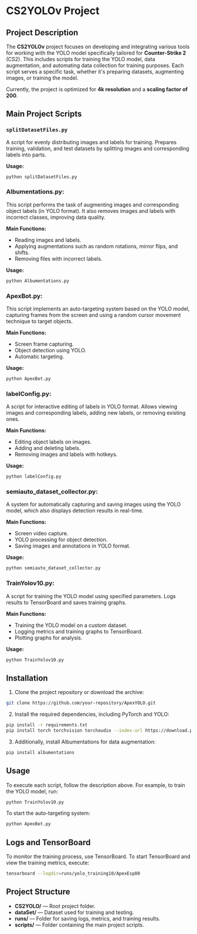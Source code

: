 
# CS2YOLOv Project

## Project Description

The **CS2YOLOv** project focuses on developing and integrating various tools for working with the YOLO model specifically tailored for **Counter-Strike 2** (CS2). This includes scripts for training the YOLO model, data augmentation, and automating data collection for training purposes. Each script serves a specific task, whether it's preparing datasets, augmenting images, or training the model.

Currently, the project is optimized for **4k resolution** and a **scaling factor of 200**.

## Main Project Scripts

### `splitDatasetFiles.py`

A script for evenly distributing images and labels for training. Prepares training, validation, and test datasets by splitting images and corresponding labels into parts.

**Usage:**
```bash
python splitDatasetFiles.py
```

### Albumentations.py:

This script performs the task of augmenting images and corresponding object labels (in YOLO format). 
It also removes images and labels with incorrect classes, improving data quality.

**Main Functions:**
- Reading images and labels.
- Applying augmentations such as random rotations, mirror flips, and shifts.
- Removing files with incorrect labels.

**Usage:**
```bash
python Albumentations.py
```

### ApexBot.py:

This script implements an auto-targeting system based on the YOLO model, capturing frames from the screen and using a random cursor movement technique to target objects.

**Main Functions:**
- Screen frame capturing.
- Object detection using YOLO.
- Automatic targeting.

**Usage:**
```bash
python ApexBot.py
```

### labelConfig.py:

A script for interactive editing of labels in YOLO format. 
Allows viewing images and corresponding labels, adding new labels, or removing existing ones.

**Main Functions:**
- Editing object labels on images.
- Adding and deleting labels.
- Removing images and labels with hotkeys.

**Usage:**
```bash
python labelConfig.py
```

### semiauto_dataset_collector.py:

A system for automatically capturing and saving images using the YOLO model, which also displays detection results in real-time.

**Main Functions:**
- Screen video capture.
- YOLO processing for object detection.
- Saving images and annotations in YOLO format.

**Usage:**
```bash
python semiauto_dataset_collector.py
```

### TrainYolov10.py:

A script for training the YOLO model using specified parameters. 
Logs results to TensorBoard and saves training graphs.

**Main Functions:**
- Training the YOLO model on a custom dataset.
- Logging metrics and training graphs to TensorBoard.
- Plotting graphs for analysis.

**Usage:**
```bash
python TrainYolov10.py
```

## Installation

1. Clone the project repository or download the archive:

```bash
git clone https://github.com/your-repository/ApexYOLO.git
```

2. Install the required dependencies, including PyTorch and YOLO:

```bash
pip install -r requirements.txt
pip install torch torchvision torchaudio --index-url https://download.pytorch.org/whl/cu118
```

3. Additionally, install Albumentations for data augmentation:

```bash
pip install albumentations
```

## Usage

To execute each script, follow the description above. For example, to train the YOLO model, run:

```bash
python TrainYolov10.py
```

To start the auto-targeting system:

```bash
python ApexBot.py
```

## Logs and TensorBoard

To monitor the training process, use TensorBoard. To start TensorBoard and view the training metrics, execute:

```bash
tensorboard --logdir=runs/yolo_training10/ApexEsp80
```

## Project Structure

- **CS2YOLO/** — Root project folder.
- **dataSet/** — Dataset used for training and testing.
- **runs/** — Folder for saving logs, metrics, and training results.
- **scripts/** — Folder containing the main project scripts.


